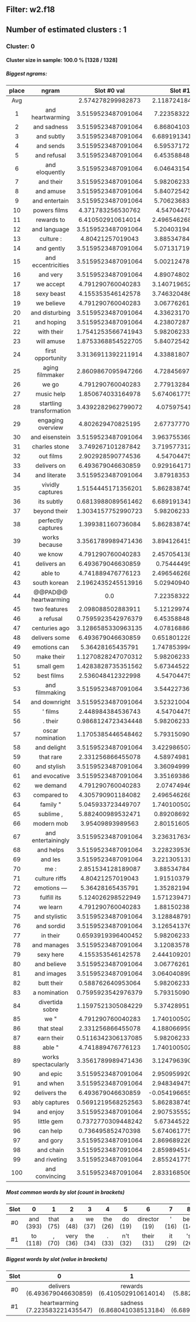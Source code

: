 ## Filter: w2.f18
## Number of estimated clusters : 1
### Cluster: 0
#### Cluster size in sample: 100.0 % [1328 / 1328]
##### Biggest ngrams:
place | ngram | Slot #0 val | Slot #1 val | sum
:--: | :--: | :--: | :--: | :--: 
Avg | | 2.574278299982873 | 2.1187241841668643 | | 
1 | and heartwarming | 3.5159523487091064 | 7.223583221435547 | 10.739535570144653
2 | and sadness | 3.5159523487091064 | 6.868041038513184 | 10.38399338722229
3 | and subtly | 3.5159523487091064 | 6.6891913414001465 | 10.205143690109253
4 | and sends | 3.5159523487091064 | 6.595371723175049 | 10.111324071884155
5 | and refusal | 3.5159523487091064 | 6.453588485717773 | 9.96954083442688
6 | and eloquently | 3.5159523487091064 | 6.046431541442871 | 9.562383890151978
7 | and their | 3.5159523487091064 | 5.982062339782715 | 9.498014688491821
8 | and amuse | 3.5159523487091064 | 5.840725421905518 | 9.356677770614624
9 | and entertain | 3.5159523487091064 | 5.706236839294434 | 9.22218918800354
10 | powers films | 4.371783256530762 | 4.54704475402832 | 8.918828010559082
11 | rewards to | 6.410502910614014 | 2.4965462684631348 | 8.907049179077148
12 | and language | 3.5159523487091064 | 5.204031944274902 | 8.719984292984009
13 | culture : | 4.80421257019043 | 3.885347843170166 | 8.689560413360596
14 | and gently | 3.5159523487091064 | 5.071317195892334 | 8.58726954460144
15 | and eccentricities | 3.5159523487091064 | 5.002124786376953 | 8.51807713508606
16 | and very | 3.5159523487091064 | 4.890748023986816 | 8.406700372695923
17 | we accept | 4.791290760040283 | 3.1407196521759033 | 7.9320104122161865
18 | sexy beast | 4.155353546142578 | 3.7463204860687256 | 7.901674032211304
19 | we believe | 4.791290760040283 | 3.067762613296509 | 7.859053373336792
20 | and disturbing | 3.5159523487091064 | 4.336231708526611 | 7.852184057235718
21 | and hoping | 3.5159523487091064 | 4.238072872161865 | 7.754025220870972
22 | with their | 1.7541253566741943 | 5.982062339782715 | 7.736187696456909
23 | will amuse | 1.8753368854522705 | 5.840725421905518 | 7.716062307357788
24 | first opportunity | 3.3136911392211914 | 4.338818073272705 | 7.6525092124938965
25 | aging filmmaker | 2.8609867095947266 | 4.728456974029541 | 7.589443683624268
26 | we go | 4.791290760040283 | 2.779132843017578 | 7.570423603057861
27 | music help | 1.850674033164978 | 5.6740617752075195 | 7.524735808372498
28 | startling transformation | 3.4392282962799072 | 4.07597541809082 | 7.5152037143707275
29 | engaging overview | 4.802629470825195 | 2.677377700805664 | 7.480007171630859
30 | and eisenstein | 3.5159523487091064 | 3.9637553691864014 | 7.479707717895508
31 | charles stone | 3.749267101287842 | 3.7195773124694824 | 7.468844413757324
32 | out films | 2.902928590774536 | 4.54704475402832 | 7.4499733448028564
33 | delivers on | 6.493679046630859 | 0.9291641712188721 | 7.4228432178497314
34 | and literate | 3.5159523487091064 | 3.879183530807495 | 7.395135879516602
35 | vividly captures | 1.5154445171356201 | 5.8628387451171875 | 7.378283262252808
36 | its subtly | 0.6813988089561462 | 6.6891913414001465 | 7.370590150356293
37 | beyond their | 1.3034157752990723 | 5.982062339782715 | 7.285478115081787
38 | perfectly captures | 1.399381160736084 | 5.8628387451171875 | 7.2622199058532715
39 | works because | 3.3561789989471436 | 3.8941264152526855 | 7.250305414199829
40 | we know | 4.791290760040283 | 2.4570541381835938 | 7.248344898223877
41 | delivers an | 6.493679046630859 | 0.75444495677948 | 7.248124003410339
42 | able to | 4.741889476776123 | 2.4965462684631348 | 7.238435745239258
43 | south korean | 2.1962435245513916 | 5.029409408569336 | 7.2256529331207275
44 | @@PAD@@ heartwarming | 0.0 | 7.223583221435547 | 7.223583221435547
45 | two features | 2.098088502883911 | 5.121299743652344 | 7.219388246536255
46 | a refusal | 0.7595923542976379 | 6.453588485717773 | 7.213180840015411
47 | centuries ago | 3.1286585330963135 | 4.078168869018555 | 7.206827402114868
48 | delivers some | 6.493679046630859 | 0.6518012285232544 | 7.145480275154114
49 | emotions can | 5.36428165435791 | 1.7478539943695068 | 7.112135648727417
50 | make their | 1.1270828247070312 | 5.982062339782715 | 7.109145164489746
51 | small gem | 1.4283828735351562 | 5.673445224761963 | 7.101828098297119
52 | best films | 2.536048412322998 | 4.54704475402832 | 7.083093166351318
53 | and filmmaking | 3.5159523487091064 | 3.544227361679077 | 7.060179710388184
54 | and downright | 3.5159523487091064 | 3.523210048675537 | 7.0391623973846436
55 | ' films | 2.448984384536743 | 4.54704475402832 | 6.9960291385650635
56 | . their | 0.9868124723434448 | 5.982062339782715 | 6.96887481212616
57 | oscar nomination | 1.1705385446548462 | 5.793150901794434 | 6.96368944644928
58 | and delight | 3.5159523487091064 | 3.4229865074157715 | 6.938938856124878
59 | that rare | 2.331256866455078 | 4.589749813079834 | 6.921006679534912
60 | and stylish | 3.5159523487091064 | 3.360949993133545 | 6.876902341842651
61 | and evocative | 3.5159523487091064 | 3.351693868637085 | 6.867646217346191
62 | we demand | 4.791290760040283 | 2.07474946975708 | 6.866040229797363
63 | compared to | 4.305790901184082 | 2.4965462684631348 | 6.802337169647217
64 | family " | 5.045933723449707 | 1.7401005029678345 | 6.7860342264175415
65 | sublime , | 5.882400989532471 | 0.892086923122406 | 6.774487912654877
66 | modern mob | 3.95409893989563 | 2.801516056060791 | 6.755614995956421
67 | and entertainingly | 3.5159523487091064 | 3.2363176345825195 | 6.752269983291626
68 | and helps | 3.5159523487091064 | 3.2282395362854004 | 6.744191884994507
69 | and les | 3.5159523487091064 | 3.2213051319122314 | 6.737257480621338
70 | me : | 2.851534128189087 | 3.885347843170166 | 6.736881971359253
71 | culture riffs | 4.80421257019043 | 1.915103793144226 | 6.719316363334656
72 | emotions — | 5.36428165435791 | 1.352821946144104 | 6.717103600502014
73 | fulfill its | 5.124026298522949 | 1.5712394714355469 | 6.695265769958496
74 | we learn | 4.791290760040283 | 1.881502389907837 | 6.67279314994812
75 | and stylistic | 3.5159523487091064 | 3.1288487911224365 | 6.644801139831543
76 | and sordid | 3.5159523487091064 | 3.1265413761138916 | 6.642493724822998
77 | in their | 0.6593919396400452 | 5.982062339782715 | 6.64145427942276
78 | and manages | 3.5159523487091064 | 3.120835781097412 | 6.6367881298065186
79 | sexy here | 4.155353546142578 | 2.4441092014312744 | 6.5994627475738525
80 | and believe | 3.5159523487091064 | 3.067762613296509 | 6.583714962005615
81 | and images | 3.5159523487091064 | 3.0640408992767334 | 6.57999324798584
82 | butt their | 0.588762640953064 | 5.982062339782715 | 6.570824980735779
83 | a nomination | 0.7595923542976379 | 5.793150901794434 | 6.5527432560920715
84 | divertida sobre | 1.1597521305084229 | 5.374289512634277 | 6.5340416431427
85 | we " | 4.791290760040283 | 1.7401005029678345 | 6.531391263008118
86 | that steal | 2.331256866455078 | 4.1880669593811035 | 6.519323825836182
87 | earn their | 0.5116342306137085 | 5.982062339782715 | 6.493696570396423
88 | able " | 4.741889476776123 | 1.7401005029678345 | 6.4819899797439575
89 | works spectacularly | 3.3561789989471436 | 3.1247963905334473 | 6.480975389480591
90 | and epic | 3.5159523487091064 | 2.9509599208831787 | 6.466912269592285
91 | and when | 3.5159523487091064 | 2.9483494758605957 | 6.464301824569702
92 | delivers the | 6.493679046630859 | -0.05419665575027466 | 6.439482390880585
93 | ably captures | 0.5691219568252563 | 5.8628387451171875 | 6.431960701942444
94 | and enjoy | 3.5159523487091064 | 2.9075355529785156 | 6.423487901687622
95 | little gem | 0.7372770309448242 | 5.673445224761963 | 6.410722255706787
96 | can help | 0.736495852470398 | 5.6740617752075195 | 6.4105576276779175
97 | and gory | 3.5159523487091064 | 2.8696892261505127 | 6.385641574859619
98 | and chain | 3.5159523487091064 | 2.8598945140838623 | 6.375846862792969
99 | and riveting | 3.5159523487091064 | 2.8552417755126953 | 6.371194124221802
100 | and convincing | 3.5159523487091064 | 2.8331685066223145 | 6.349120855331421
##### Most common words by slot (count in brackets)
Slot | 0 | 1 | 2 | 3 | 4 | 5 | 6 | 7 | 8 | 9 | 10 | 11 | 12 | 13 | 14 | 15 | 16 | 17 | 18 | 19 | 20 | 21 | 22 | 23 | 24 | 25 | 26 | 27 | 28 | 29
:--: | :--: | :--: | :--: | :--: | :--: | :--: | :--: | :--: | :--: | :--: | :--: | :--: | :--: | :--: | :--: | :--: | :--: | :--: | :--: | :--: | :--: | :--: | :--: | :--: | :--: | :--: | :--: | :--: | :--: | :--:
#0 | and (393) | that (75) | a (48) | we (37) | the (26) | do (19) | director (19) | ' (16) | best (14) | family (14) | . (12) | with (11) | engaging (11) | out (11) | @@PAD@@ (11) | quite (11) | works (10) | fun (9) | culture (8) | first (8) | in (8) | not (8) | thanks (8) | is (7) | those (7) | its (6) | able (6) | me (6) | @@UNK@@ (6) | seems (6)
#1 | to (118) | , (70) | very (36) | the (34) | . (33) | n't (32) | their (31) | it (29) | 's (26) | a (21) | films (20) | its (14) | : (12) | an (11) | " (11) | for (10) | his (10) | because (9) | rare (9) | when (9) | ride (9) | film (8) | filmmaker (7) | that (7) | i (7) | help (6) | rich (6) | 've (6) | 're (6) | -- (6)
##### Biggest words by slot (value in brackets)
Slot | 0 | 1 | 2 | 3 | 4 | 5 | 6 | 7 | 8 | 9 | 10 | 11 | 12 | 13 | 14 | 15 | 16 | 17 | 18 | 19 | 20 | 21 | 22 | 23 | 24 | 25 | 26 | 27 | 28 | 29
:--: | :--: | :--: | :--: | :--: | :--: | :--: | :--: | :--: | :--: | :--: | :--: | :--: | :--: | :--: | :--: | :--: | :--: | :--: | :--: | :--: | :--: | :--: | :--: | :--: | :--: | :--: | :--: | :--: | :--: | :--:
#0 | delivers (6.493679046630859) | rewards (6.410502910614014) | sublime (5.882400989532471) | swings (5.433559417724609) | emotions (5.36428165435791) | fulfill (5.124026298522949)
#1 | heartwarming (7.223583221435547) | sadness (6.868041038513184) | subtly (6.6891913414001465) | sends (6.595371723175049) | refusal (6.453588485717773) | eloquently (6.046431541442871)
